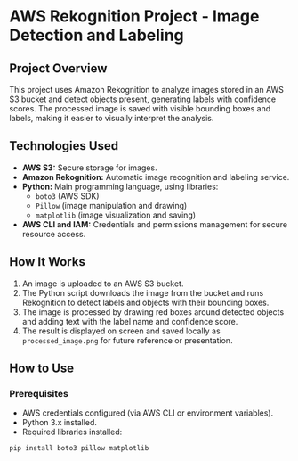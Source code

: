# AWS Rekognition Project - Image Detection and Labeling

## Project Overview
This project uses Amazon Rekognition to analyze images stored in an AWS S3 bucket and detect objects present, generating labels with confidence scores. The processed image is saved with visible bounding boxes and labels, making it easier to visually interpret the analysis.

## Technologies Used
- **AWS S3:** Secure storage for images.
- **Amazon Rekognition:** Automatic image recognition and labeling service.
- **Python:** Main programming language, using libraries:
  - `boto3` (AWS SDK)
  - `Pillow` (image manipulation and drawing)
  - `matplotlib` (image visualization and saving)
- **AWS CLI and IAM:** Credentials and permissions management for secure resource access.

## How It Works
1. An image is uploaded to an AWS S3 bucket.
2. The Python script downloads the image from the bucket and runs Rekognition to detect labels and objects with their bounding boxes.
3. The image is processed by drawing red boxes around detected objects and adding text with the label name and confidence score.
4. The result is displayed on screen and saved locally as `processed_image.png` for future reference or presentation.

## How to Use

### Prerequisites
- AWS credentials configured (via AWS CLI or environment variables).
- Python 3.x installed.
- Required libraries installed:

```bash
pip install boto3 pillow matplotlib

